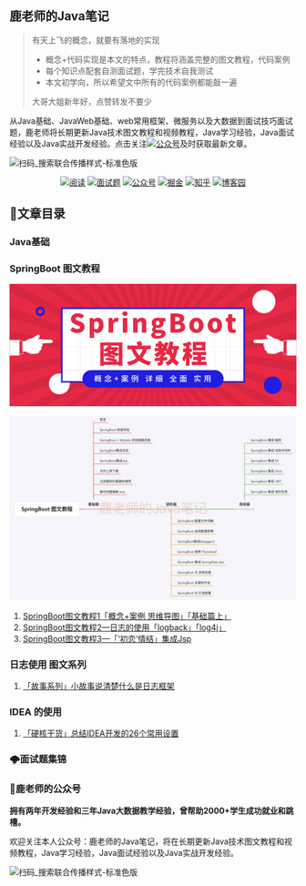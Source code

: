 

## 鹿老师的Java笔记

> 有天上飞的概念，就要有落地的实现
>
> - 概念+代码实现是本文的特点，教程将涵盖完整的图文教程，代码案例
> - 每个知识点配套自测面试题，学完技术自我测试
> - 本文初学向，所以希望文中所有的代码案例都能敲一遍
>
> 大哥大姐新年好，点赞转发不要少



从Java基础、JavaWeb基础、web常用框架、微服务以及大数据到面试技巧面试题，鹿老师将长期更新Java技术图文教程和视频教程，Java学习经验，Java面试经验以及Java实战开发经验。点击关注<a href="#公众号"><img src="https://img.shields.io/badge/关注公众号-鹿老师的Java笔记-blue.svg" alt="公众号"></a>及时获取最新文章。



![扫码_搜索联合传播样式-标准色版](README.assets/扫码_搜索联合传播样式-标准色版.png)





<p align="center">
  <a href="#目录"><img src="https://img.shields.io/badge/目录(善用搜索)-read-brightgreen.svg" alt="阅读"></a>
  <a href="#面试题"><img src="https://img.shields.io/badge/面试题-面试题集锦-blue.svg" alt="面试题"></a>
<a href="#公众号"><img src="https://img.shields.io/badge/关注公众号-鹿老师的Java笔记-blue.svg" alt="公众号"></a>
  <a href="https://juejin.im/user/5794c59c2e958a00650ff564/posts"><img src="https://img.shields.io/badge/关注-掘金-lightgrey.svg" alt="掘金"></a>
  <a href="https://www.zhihu.com/people/bing-yang-96"><img src="https://img.shields.io/badge/关注-知乎-critical.svg" alt="知乎"></a>
  <a href="https://www.cnblogs.com/bingyang-py/"><img src="https://img.shields.io/badge/关注-博客园-brightgreen.svg" alt="博客园"></a>
</p>




## **<a name="目录">:notebook:文章目录</a>**

### Java基础



### SpringBoot 图文教程 

![1703780974f34e37](README.assets/1703780974f34e37.png)

![鹿老师的Java笔记](README.assets/1240-20200214160159317.jpeg)



1.  [SpringBoot图文教程1「概念+案例 思维导图」「基础篇上」](https://mp.weixin.qq.com/s/phk6j3ChBP-kPtS2xZeEZg)
2.  [SpringBoot图文教程2—日志的使用「logback」「log4j」](https://mp.weixin.qq.com/s/7Mw_xhFF4Q5NtdtcsHc67Q)
3.  [SpringBoot图文教程3—「‘初恋’情结」集成Jsp](https://mp.weixin.qq.com/s/BYzVg5NBcF_ou_PyX8ygag)



### 日志使用 图文系列

1.  [「故事系列」小故事说清楚什么是日志框架](https://mp.weixin.qq.com/s/phk6j3ChBP-kPtS2xZeEZg)



### IDEA 的使用

1. [「硬核干货」总结IDEA开发的26个常用设置](https://mp.weixin.qq.com/s/PgGDi1krVtnSmb9UubKZJw)



### :cloud_with_lightning:<a name="面试题">面试题集锦</a>



### :medal_sports:<a name="公众号">鹿老师的公众号</a>

**拥有两年开发经验和三年Java大数据教学经验，曾帮助2000+学生成功就业和跳槽。**

欢迎关注本人公众号：鹿老师的Java笔记，将在长期更新Java技术图文教程和视频教程，Java学习经验，Java面试经验以及Java实战开发经验。

![扫码_搜索联合传播样式-标准色版](README.assets/扫码_搜索联合传播样式-标准色版.png)




